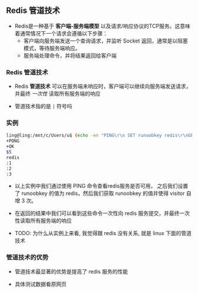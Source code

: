 ## Redis 管道技术
* Redis是一种基于 **客户端-服务端模型** 以及请求/响应协议的TCP服务。这意味着通常情况下一个请求会遵循以下步骤：
    * 客户端向服务端发送一个查询请求，并监听 Socket 返回，通常是以阻塞模式，等待服务端响应。
    * 服务端处理命令，并将结果返回给客户端

### Redis 管道技术
* Redis **管道技术** 可以在服务端未响应时，客户端可以继续向服务端发送请求，并最终 _一次性_ 读取所有服务端的响应

* 管道技术指的是 `|` 符号吗


### 实例
```sh
ling@ling:/mnt/c/Users/u$ (echo -en "PING\r\n SET runoobkey redis\r\nGET runoobkey\r\nINCR visitor\r\nINCR visitor\r\nINCR visitor\r\n"; sleep 10) | nc localhost 6379
+PONG
+OK
$5
redis
:1
:2
:3
```
* 以上实例中我们通过使用 PING 命令查看redis服务是否可用， 之后我们设置了 runoobkey 的值为 redis，然后我们获取 runoobkey 的值并使得 visitor 自增 3 次。

* 在返回的结果中我们可以看到这些命令一次性向 redis 服务提交，并最终一次性读取所有服务端的响应

* TODO: 为什么从实例上来看, 我觉得跟 redis 没有关系, 就是 linux 下面的管道技术


### 管道技术的优势
* 管道技术最显著的优势是提高了 redis 服务的性能

* 具体测试数据看原网页

